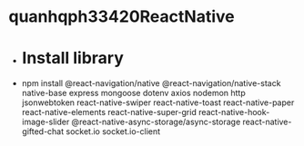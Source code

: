 # quanhqph33420ReactNative

- # Install library
- npm install @react-navigation/native
 @react-navigation/native-stack
 native-base
 express
 mongoose
 dotenv
 axios
 nodemon
 http
 jsonwebtoken
 react-native-swiper
 react-native-toast
 react-native-paper
 react-native-elements
 react-native-super-grid
 react-native-hook-image-slider
 @react-native-async-storage/async-storage
 react-native-gifted-chat
 socket.io
 socket.io-client

